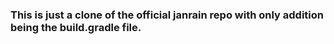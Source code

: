 ### This is just a clone of the official janrain repo with only addition being the build.gradle file.
